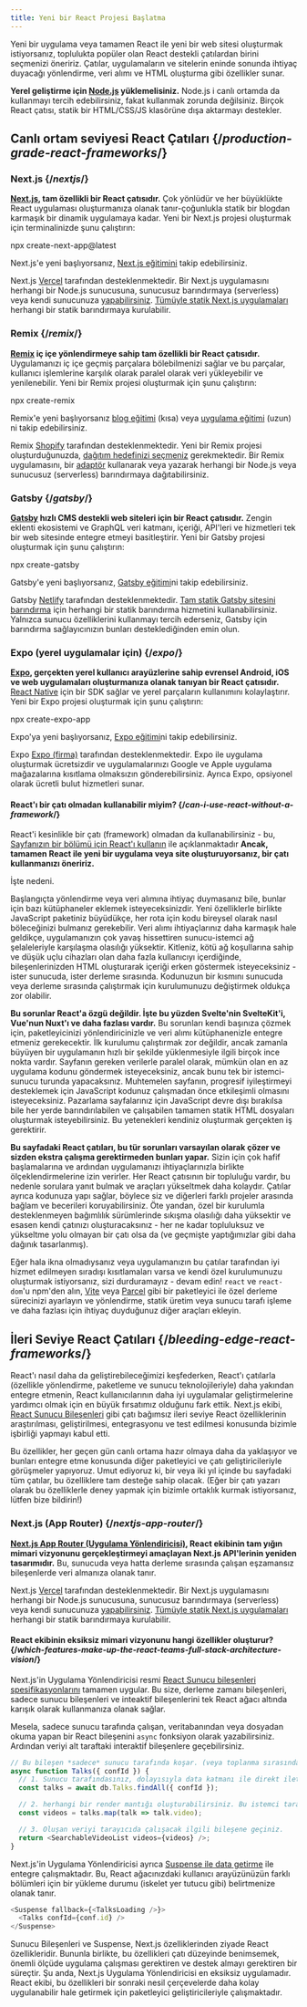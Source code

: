 ```yaml
---
title: Yeni bir React Projesi Başlatma
---
```


<Intro>

Yeni bir uygulama veya tamamen React ile yeni bir web sitesi oluşturmak istiyorsanız, toplulukta popüler olan React destekli çatılardan birini seçmenizi öneririz. Çatılar, uygulamaların ve sitelerin eninde sonunda ihtiyaç duyacağı yönlendirme, veri alımı ve HTML oluşturma gibi özellikler sunar.

</Intro>

<Note>

**Yerel geliştirme için [Node.js](https://nodejs.org/en/) yüklemelisiniz.** Node.js i canlı ortamda da kullanmayı tercih edebilirsiniz, fakat kullanmak zorunda değilsiniz. Birçok React çatısı, statik bir HTML/CSS/JS klasörüne dışa aktarmayı destekler.

</Note>

## Canlı ortam seviyesi React Çatıları {/*production-grade-react-frameworks*/}

### Next.js {/*nextjs*/}

**[Next.js](https://nextjs.org/), tam özellikli bir React çatısıdır.** Çok yönlüdür ve her büyüklükte React uygulaması oluşturmanıza olanak tanır-çoğunlukla statik bir blogdan karmaşık bir dinamik uygulamaya kadar. Yeni bir Next.js projesi oluşturmak için terminalinizde şunu çalıştırın:

<TerminalBlock>
npx create-next-app@latest
</TerminalBlock>

Next.js'e yeni başlıyorsanız, [Next.js eğitimini](https://nextjs.org/learn/) takip edebilirsiniz.

Next.js [Vercel](https://vercel.com/) tarafından desteklenmektedir. Bir Next.js uygulamasını herhangi bir Node.js sunucusuna, sunucusuz barındırmaya (serverless) veya kendi sunucunuza [yapabilirsiniz](https://nextjs.org/docs/app/building-your-application/deploying). [Tümüyle statik Next.js uygulamaları](https://nextjs.org/docs/advanced-features/static-html-export) herhangi bir statik barındırmaya kurulabilir.

### Remix {/*remix*/}

**[Remix](https://remix.run/) iç içe yönlendirmeye sahip tam özellikli bir React çatısıdır.** Uygulamanızı iç içe geçmiş parçalara bölebilmenizi sağlar ve bu parçalar, kullanıcı işlemlerine karşılık olarak paralel olarak veri yükleyebilir ve yenilenebilir. Yeni bir Remix projesi oluşturmak için şunu çalıştırın:

<TerminalBlock>
npx create-remix
</TerminalBlock>

Remix'e yeni başlıyorsanız [blog eğitimi](https://remix.run/docs/en/main/tutorials/blog) (kısa) veya [uygulama eğitimi](https://remix.run/docs/en/main/tutorials/jokes) (uzun) ni takip edebilirsiniz.

Remix [Shopify](https://www.shopify.com/) tarafından desteklenmektedir. Yeni bir Remix projesi oluşturduğunuzda,  [dağıtım hedefinizi seçmeniz](https://remix.run/docs/en/main/guides/deployment) gerekmektedir. Bir Remix uygulamasını, bir [adaptör](https://remix.run/docs/en/main/other-api/adapter) kullanarak veya yazarak herhangi bir Node.js veya sunucusuz (serverless) barındırmaya dağıtabilirsiniz.

### Gatsby {/*gatsby*/}

**[Gatsby](https://www.gatsbyjs.com/) hızlı CMS destekli web siteleri için bir React çatısıdır.** Zengin eklenti ekosistemi ve GraphQL veri katmanı, içeriği, API'leri ve hizmetleri tek bir web sitesinde entegre etmeyi basitleştirir. Yeni bir Gatsby projesi oluşturmak için şunu çalıştırın:

<TerminalBlock>
npx create-gatsby
</TerminalBlock>

Gatsby'e yeni başlıyorsanız, [Gatsby eğitimi](https://www.gatsbyjs.com/docs/tutorial/)ni takip edebilirsiniz.

Gatsby [Netlify](https://www.netlify.com/) tarafından desteklenmektedir. [Tam statik Gatsby sitesini barındırma](https://www.gatsbyjs.com/docs/how-to/previews-deploys-hosting) için herhangi bir statik barındırma hizmetini kullanabilirsiniz. Yalnızca sunucu özelliklerini kullanmayı tercih ederseniz, Gatsby için barındırma sağlayıcınızın bunları desteklediğinden emin olun.

### Expo (yerel uygulamalar için) {/*expo*/}

**[Expo](https://expo.dev/), gerçekten yerel kullanıcı arayüzlerine sahip evrensel Android, iOS ve web uygulamaları oluşturmanıza olanak tanıyan bir React çatısıdır.** [React Native](https://reactnative.dev/) için bir SDK sağlar ve yerel parçaların kullanımını kolaylaştırır. Yeni bir Expo projesi oluşturmak için şunu çalıştırın:

<TerminalBlock>
npx create-expo-app
</TerminalBlock>

Expo'ya yeni başlıyorsanız, [Expo eğitimi](https://docs.expo.dev/tutorial/introduction/)ni takip edebilirsiniz.

Expo [Expo (firma)](https://expo.dev/about) tarafından desteklenmektedir. Expo ile uygulama oluşturmak ücretsizdir ve uygulamalarınızı Google ve Apple uygulama mağazalarına kısıtlama olmaksızın gönderebilirsiniz. Ayrıca Expo, opsiyonel olarak ücretli bulut hizmetleri sunar.

<DeepDive>

#### React'ı bir çatı olmadan kullanabilir miyim? {/*can-i-use-react-without-a-framework*/}

React'i kesinlikle bir çatı (framework) olmadan da kullanabilirsiniz - bu, [Sayfanızın bir bölümü için React'ı kullanın](/learn/add-react-to-an-existing-project#using-react-for-a-part-of-your-existing-page) ile açıklanmaktadır **Ancak, tamamen React ile yeni bir uygulama veya site oluşturuyorsanız, bir çatı kullanmanızı öneririz.**

İşte nedeni.


Başlangıçta yönlendirme veya veri alımına ihtiyaç duymasanız bile, bunlar için bazı kütüphaneler eklemek isteyeceksinizdir. Yeni özelliklerle birlikte JavaScript paketiniz büyüdükçe, her rota için kodu bireysel olarak nasıl böleceğinizi bulmanız gerekebilir. Veri alımı ihtiyaçlarınız daha karmaşık hale geldikçe, uygulamanızın çok yavaş hissettiren sunucu-istemci ağ şelaleleriyle karşılaşma olasılığı yüksektir. Kitleniz, kötü ağ koşullarına sahip ve düşük uçlu cihazları olan daha fazla kullanıcıyı içerdiğinde, bileşenlerinizden HTML oluşturarak içeriği erken göstermek isteyeceksiniz - ister sunucuda, ister derleme sırasında. Kodunuzun bir kısmını sunucuda veya derleme sırasında çalıştırmak için kurulumunuzu değiştirmek oldukça zor olabilir.

**Bu sorunlar React'a özgü değildir. İşte bu yüzden Svelte'nin SvelteKit'i, Vue'nun Nuxt'ı ve daha fazlası vardır.** Bu sorunları kendi başınıza çözmek için, paketleyicinizi yönlendiricinizle ve veri alımı kütüphanenizle entegre etmeniz gerekecektir. İlk kurulumu çalıştırmak zor değildir, ancak zamanla büyüyen bir uygulamanın hızlı bir şekilde yüklenmesiyle ilgili birçok ince nokta vardır. Sayfanın gereken verilerle paralel olarak, mümkün olan en az uygulama kodunu göndermek isteyeceksiniz, ancak bunu tek bir istemci-sunucu turunda yapacaksınız. Muhtemelen sayfanın, progresif iyileştirmeyi desteklemek için JavaScript kodunuz çalışmadan önce etkileşimli olmasını isteyeceksiniz. Pazarlama sayfalarınız için JavaScript devre dışı bırakılsa bile her yerde barındırılabilen ve çalışabilen tamamen statik HTML dosyaları oluşturmak isteyebilirsiniz. Bu yetenekleri kendiniz oluşturmak gerçekten iş gerektirir.

**Bu sayfadaki React çatıları, bu tür sorunları varsayılan olarak çözer ve sizden ekstra çalışma gerektirmeden bunları yapar.** Sizin için çok hafif başlamalarına ve ardından uygulamanızı ihtiyaçlarınızla birlikte ölçeklendirmelerine izin verirler. Her React çatısının bir topluluğu vardır, bu nedenle sorulara yanıt bulmak ve araçları yükseltmek daha kolaydır. Çatılar ayrıca kodunuza yapı sağlar, böylece siz ve diğerleri farklı projeler arasında bağlam ve becerileri koruyabilirsiniz. Öte yandan, özel bir kurulumla desteklenmeyen bağımlılık sürümlerinde sıkışma olasılığı daha yüksektir ve esasen kendi çatınızı oluşturacaksınız - her ne kadar topluluksuz ve yükseltme yolu olmayan bir çatı olsa da (ve geçmişte yaptığımızlar gibi daha dağınık tasarlanmış).

Eğer hala ikna olmadıysanız veya uygulamanızın bu çatılar tarafından iyi hizmet edilmeyen sıradışı kısıtlamaları varsa ve kendi özel kurulumunuzu oluşturmak istiyorsanız, sizi durduramayız - devam edin! `react` ve `react-dom`'u npm'den alın, [Vite](https://vitejs.dev/) veya [Parcel](https://parceljs.org/) gibi bir paketleyici ile özel derleme sürecinizi ayarlayın ve yönlendirme, statik üretim veya sunucu tarafı işleme ve daha fazlası için ihtiyaç duyduğunuz diğer araçları ekleyin.
</DeepDive>

## İleri Seviye React Çatıları {/*bleeding-edge-react-frameworks*/}

React'ı nasıl daha da geliştirebileceğimizi keşfederken, React'ı çatılarla (özellikle yönlendirme, paketleme ve sunucu teknolojileriyle) daha yakından entegre etmenin, React kullanıcılarının daha iyi uygulamalar geliştirmelerine yardımcı olmak için en büyük fırsatımız olduğunu fark ettik. Next.js ekibi, [React Sunucu Bileşenleri](/blog/2023/03/22/react-labs-what-we-have-been-working-on-march-2023#react-server-components) gibi çatı bağımsız ileri seviye React özelliklerinin araştırılması, geliştirilmesi, entegrasyonu ve test edilmesi konusunda bizimle işbirliği yapmayı kabul etti.

Bu özellikler, her geçen gün canlı ortama hazır olmaya daha da yaklaşıyor ve bunları entegre etme konusunda diğer paketleyici ve çatı geliştiricileriyle görüşmeler yapıyoruz. Umut ediyoruz ki, bir veya iki yıl içinde bu sayfadaki tüm çatılar, bu özelliklere tam desteğe sahip olacak. (Eğer bir çatı yazarı olarak bu özelliklerle deney yapmak için bizimle ortaklık kurmak istiyorsanız, lütfen bize bildirin!)

### Next.js (App Router) {/*nextjs-app-router*/}

**[Next.js App Router (Uygulama Yönlendiricisi)](https://nextjs.org/docs), React ekibinin tam yığın mimari vizyonunu gerçekleştirmeyi amaçlayan Next.js API'lerinin yeniden tasarımıdır.** Bu, sunucuda veya hatta derleme sırasında çalışan eşzamansız bileşenlerde veri almanıza olanak tanır.

Next.js [Vercel](https://vercel.com/) tarafından desteklenmektedir. Bir Next.js uygulamasını herhangi bir Node.js sunucusuna, sunucusuz barındırmaya (serverless) veya kendi sunucunuza [yapabilirsiniz](https://nextjs.org/docs/app/building-your-application/deploying). [Tümüyle statik Next.js uygulamaları](https://nextjs.org/docs/advanced-features/static-html-export) herhangi bir statik barındırmaya kurulabilir.

<DeepDive>

#### React ekibinin eksiksiz mimari vizyonunu hangi özellikler oluşturur? {/*which-features-make-up-the-react-teams-full-stack-architecture-vision*/}

Next.js'in Uygulama Yönlendiricisi resmi [React Sunucu bileşenleri spesifikasyonlarını](https://github.com/reactjs/rfcs/blob/main/text/0188-server-components.md) tamamen uygular. Bu size, derleme zamanı bileşenleri, sadece sunucu bileşenleri ve inteaktif bileşenlerini tek React ağacı altında karışık olarak kullanmanıza olanak sağlar.

Mesela, sadece sunucu tarafında çalışan, veritabanından veya dosyadan okuma yapan bir React bileşenini `async` fonksiyon olarak yazabilirsiniz. Ardından veriyi alt taraftaki interaktif bileşenlere geçebilirsiniz.

```js
// Bu bileşen *sadece* sunucu tarafında koşar. (veya toplanma sırasında)
async function Talks({ confId }) {
  // 1. Sunucu tarafındasınız, dolayısıyla data katmanı ile direkt iletişim kurabilirsin. API ucu gerekmiyor.
  const talks = await db.Talks.findAll({ confId });

  // 2. herhangi bir render mantığı oluşturabilirsiniz. Bu istemci tarafındaki javascript boyutunuzu arttırmayacaktır.
  const videos = talks.map(talk => talk.video);

  // 3. Oluşan veriyi tarayıcıda çalışacak ilgili bileşene geçiniz.
  return <SearchableVideoList videos={videos} />;
}
```

Next.js'in Uygulama Yönlendiricisi ayrıca [Suspense ile data getirme](/blog/2022/03/29/react-v18#suspense-in-data-frameworks) ile entegre çalışmaktadır. Bu, React ağacınızdaki kullanıcı arayüzünüzün farklı bölümleri için bir yükleme durumu (iskelet yer tutucu gibi) belirtmenize olanak tanır.

```js
<Suspense fallback={<TalksLoading />}>
  <Talks confId={conf.id} />
</Suspense>
```

Sunucu Bileşenleri ve Suspense, Next.js özelliklerinden ziyade React özellikleridir. Bununla birlikte, bu özellikleri çatı düzeyinde benimsemek, önemli ölçüde uygulama çalışması gerektiren ve destek almayı gerektiren bir süreçtir. Şu anda, Next.js Uygulama Yönlendiricisi en eksiksiz uygulamadır. React ekibi, bu özellikleri bir sonraki nesil çerçevelerde daha kolay uygulanabilir hale getirmek için paketleyici geliştiricileriyle çalışmaktadır.

</DeepDive>
